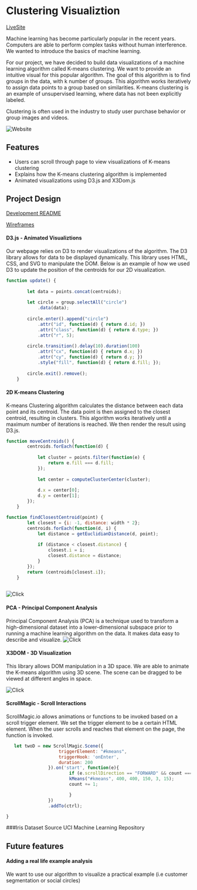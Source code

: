 # Clustering Visualiztion

[LiveSite][Clustering]

[Clustering]: https://clustervisualization.herokuapp.com/

Machine learning has become particularly popular in the recent years. Computers are able to perform complex tasks without human interference. We wanted to introduce the basics of machine learning.

For our project, we have decided to build data visualizations of a machine learning algorithm called K-means clustering. We want to provide an intuitive visual for this popular algorithm. The goal of this algorithm is to find groups in the data, with k number of groups. This algorithm works iteratively to assign data points to a group based on similarities. K-means clustering is an example of unsupervised learning, where data has not been explicitly labeled.

Clustering is often used in the industry to study user purchase behavior or group images and videos.

![Website](https://user-images.githubusercontent.com/26496447/29264745-1d17c0b8-8093-11e7-9db0-7541651c65a7.gif)

## Features

  * Users can scroll through page to view visualizations of K-means clustering
  * Explains how the K-means clustering algorithm is implemented
  * Animated visualizations using D3.js and X3Dom.js


## Project Design
[dev-readme]: docs/README.md
[wireframes]: docs/wireframes

[Development README][dev-readme]

[Wireframes][wireframes]


#### D3.js - Animated Visualiztions

Our webpage relies on D3 to render visualizations of the algorithm. The D3 library allows for data to be displayed dynamically. This library uses HTML, CSS, and SVG to manipulate the DOM. Below is an example of how we used D3 to update the position of the centroids for our 2D visualization.

```javascript
function update() {
    
        let data = points.concat(centroids);
        
        let circle = group.selectAll("circle")
            .data(data);
            
        circle.enter().append("circle")
            .attr("id", function(d) { return d.id; })
            .attr("class", function(d) { return d.type; })
            .attr("r", 5);
            
        circle.transition().delay(10).duration(100)
            .attr("cx", function(d) { return d.x; })
            .attr("cy", function(d) { return d.y; })
            .style("fill", function(d) { return d.fill; });
        
        circle.exit().remove();
    }

```




#### 2D K-means Clustering

K-means Clustering algorithm calculates the distance between each data point and its centroid. The data point is then assigned to the closest centroid, resulting in clusters. This algorithm works iteratively until a maximum number of iterations is reached. We then render the result using D3.js.

```javascript
function moveCentroids() {
        centroids.forEach(function(d) {
            
            let cluster = points.filter(function(e) {
                return e.fill === d.fill;
            });
           
            let center = computeClusterCenter(cluster);
          
            d.x = center[0];
            d.y = center[1];
        });
    }

function findClosestCentroid(point) {
        let closest = {i: -1, distance: width * 2};
        centroids.forEach(function(d, i) {
            let distance = getEuclidianDistance(d, point);
            
            if (distance < closest.distance) {
                closest.i = i;
                closest.distance = distance;
            }
        });
        return (centroids[closest.i]); 
    }
    
```

![Click](https://user-images.githubusercontent.com/26496447/29265125-aa51d706-8094-11e7-9751-8138702e5a13.gif)

#### PCA - Principal Component Analysis
Principal Component Analysis (PCA) is a technique used to transform a high-dimensional dataset into a lower-dimensional subspace prior to running a machine learning algorithm on the data. It makes data easy to describe and visualize. 
![Click](https://user-images.githubusercontent.com/26496447/29265623-9334b6fe-8096-11e7-9b77-9b1b608be457.gif)


#### X3DOM - 3D Visualization
This library allows DOM manipulation in a 3D space. We are able to animate the K-means algorithm using 3D scene. The scene can be dragged to be viewed at different angles in space. 

![Click](https://user-images.githubusercontent.com/26496447/29265793-31b09528-8097-11e7-91e9-1f84d959cc82.gif)



#### ScrollMagic - Scroll Interactions

ScrollMagic.io allows animations or functions to be invoked based on a scroll trigger element. We set the trigger element to be a certain HTML element. When the user scrolls and reaches that element on the page, the function is invoked.

```javascript
   let twoD = new ScrollMagic.Scene({
                    triggerElement: "#kmeans",
                    triggerHook: 'onEnter',
                    duration: 200
                }).on('start', function(e){
                        if (e.scrollDirection == "FORWARD" && count === 0){
                        kMeans("#kmeans", 400, 400, 150, 3, 15);
                        count += 1;

                        }
                })
                .addTo(ctrl);

}
```

###Iris Dataset Source
UCI Machine Learning Repository

## Future features

#### Adding a real life example analysis
We want to use our algorithm to visualize a practical example (i.e customer segmentation or social circles)

